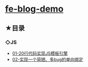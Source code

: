 # [fe-blog-demo](https://github.com/ppambler/fe-blog-demo)

## ★目录

### ◇JS

- [01-20行代码实现JS模板引擎](./01-JS/01-JSTmplEngine.html)
- [02-实现一个简陋、多bug的单向绑定](./01-JS/02-traverseNode.html)

